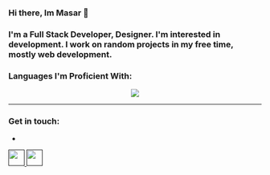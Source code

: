 ### Hi there, Im Masar 👋

### I'm a Full Stack Developer, Designer. I'm interested in development. I work on random projects in my free time, mostly web development.


### Languages I'm Proficient With:
<p align="center">
  <a href="https://skillicons.dev">
    <img src="https://skillicons.dev/icons?i=css,bots,firebase,html,js,mongodb,nextjs,nodejs,react,tailwind,ts" />
  </a>
</p>

---

### Get in touch:   
-
<a href="">
  <img height="32" width="32" src="https://cdn.jsdelivr.net/npm/simple-icons@v6/icons/linkedin.svg" />
</a>
<a href="">
  <img height="32" width="32" src="https://cdn.jsdelivr.net/npm/simple-icons@v6/icons/discord.svg" />
</a> 
